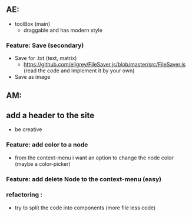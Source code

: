 ## AE:
- toolBox (main)
    - draggable and has modern style
    
### Feature: Save (secondary)
- Save for .txt (text, matrix)
    - https://github.com/eligrey/FileSaver.js/blob/master/src/FileSaver.js (read the code and implement it by your own)
- Save as image

## AM:
## add a header to the site
- be creative

### Feature: add color to a node
- from the context-menu i want an option to change the node color (maybe a color-picker)

### Feature: add delete Node to the context-menu (easy)

### refactoring :
- try to split the code into components (more file less code)

